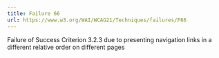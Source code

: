 ```yaml
---
title: Failure 66
url: https://www.w3.org/WAI/WCAG21/Techniques/failures/F66
---
```

Failure of Success Criterion 3.2.3 due to presenting navigation links in a different relative order on different pages

